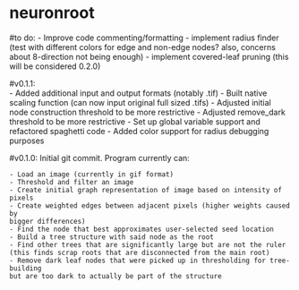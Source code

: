 # neuronroot

#to do:
    - Improve code commenting/formatting
    - implement radius finder (test with different colors for edge and non-edge nodes?
    also, concerns about 8-direction not being enough)
    - implement covered-leaf pruning (this will be considered 0.2.0)
    
#v0.1.1:    
    - Added additional input and output formats (notably .tif)
    - Built native scaling function (can now input original full sized .tifs)
    - Adjusted initial node construction threshold to be more restrictive
    - Adjusted remove_dark threshold to be more restrictive
    - Set up global variable support and refactored spaghetti code
    - Added color support for radius debugging purposes

#v0.1.0:
Initial git commit. Program currently can:

    - Load an image (currently in gif format)
    - Threshold and filter an image
    - Create initial graph representation of image based on intensity of pixels
    - Create weighted edges between adjacent pixels (higher weights caused by 
    bigger differences)
    - Find the node that best approximates user-selected seed location
    - Build a tree structure with said node as the root
    - Find other trees that are significantly large but are not the ruler 
    (this finds scrap roots that are disconnected from the main root)
    - Remove dark leaf nodes that were picked up in thresholding for tree-building
    but are too dark to actually be part of the structure
    